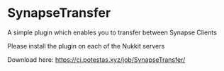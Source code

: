 # SynapseTransfer
A simple plugin which enables you to transfer between Synapse Clients

Please install the plugin on each of the Nukkit servers

Download here: https://ci.potestas.xyz/job/SynapseTransfer/
